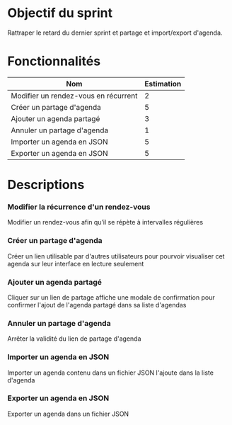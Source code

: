 # Objectif du sprint

Rattraper le retard du dernier sprint et partage et import/export d'agenda.

# Fonctionnalités

| Nom                                  | Estimation |
|--------------------------------------|------------|
| Modifier un rendez-vous en récurrent | 2          |
| Créer un partage d'agenda            | 5          |
| Ajouter un agenda partagé            | 3          |
| Annuler un partage d'agenda          | 1          |
| Importer un agenda en JSON           | 5          |
| Exporter un agenda en JSON           | 5          |

# Descriptions
### Modifier la récurrence d'un rendez-vous

Modifier un rendez-vous afin qu’il se répète à intervalles régulières

### Créer un partage d'agenda
Créer un lien utilisable par d'autres utilisateurs pour pourvoir visualiser cet agenda sur leur interface en lecture seulement 

### Ajouter un agenda partagé
Cliquer sur un lien de partage affiche une modale de confirmation pour confirmer l'ajout de l'agenda partagé dans sa liste d'agendas

### Annuler un partage d'agenda
Arrêter la validité du lien de partage d'agenda

### Importer un agenda en JSON
Importer un agenda contenu dans un fichier JSON l'ajoute dans la liste d'agenda

### Exporter un agenda en JSON
Exporter un agenda dans un fichier JSON